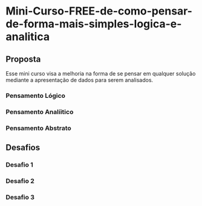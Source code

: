 # Mini-Curso-FREE-de-como-pensar-de-forma-mais-simples-logica-e-analitica

## Proposta

Esse mini curso visa a melhoria na forma de se pensar em qualquer solução mediante a apresentação de dados para serem analisados.

### Pensamento Lógico

### Pensamento Analíitico

### Pensamento Abstrato

## Desafios

### Desafio 1

### Desafio 2

### Desafio 3
